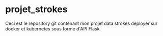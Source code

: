 # projet_strokes
Ceci est le repository git contenant mon projet data strokes deployer sur docker et kubernetes sous forme d'API Flask
